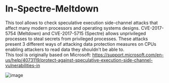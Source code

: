 # In-Spectre-Meltdown
This tool allows to check speculative execution side-channel attacks that affect many modern processors and operating systems designs. CVE-2017-5754 (Meltdown) and CVE-2017-5715 (Spectre) allows unprivileged processes to steal secrets from privileged processes. These attacks present 3 different ways of attacking data protection measures on CPUs enabling attackers to read data they shouldn't be able to. <br>
This tool is originally based on Microsoft: https://support.microsoft.com/en-us/help/4073119/protect-against-speculative-execution-side-channel-vulnerabilities-in 

![image](https://user-images.githubusercontent.com/3501170/34603779-710a93b6-f259-11e7-9707-f2145e106e46.png)
